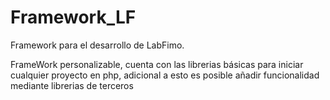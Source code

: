 Framework_LF
============

Framework para el desarrollo de LabFimo.

FrameWork personalizable, cuenta con las librerias básicas para iniciar cualquier proyecto en php, 
adicional a esto es posible añadir funcionalidad mediante librerias de terceros
